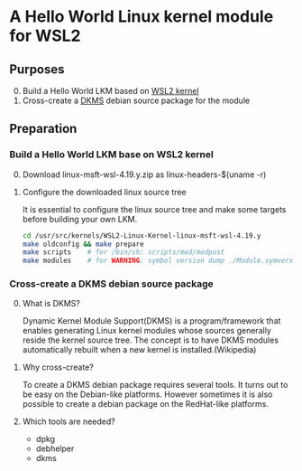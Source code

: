 # A Hello World Linux kernel module for WSL2

## Purposes
0. Build a Hello World LKM based on [WSL2 kernel](https://github.com/microsoft/WSL2-Linux-Kernel)
1. Cross-create a [DKMS](https://github.com/dell/dkms) debian source package for the module

## Preparation
### Build a Hello World LKM base on WSL2 kernel
00. Download linux-msft-wsl-4.19.y.zip as linux-headers-$(uname -r)
01. Configure the downloaded linux source tree

    It is essential to configure the linux source tree and make some targets before building your own LKM.
    ```bash
    cd /usr/src/kernels/WSL2-Linux-Kernel-linux-msft-wsl-4.19.y
    make oldconfig && make prepare
    make scripts    # for /bin/sh: scripts/mod/modpost
    make modules    # for WARNING: symbol version dump ./Module.symvers is missing
    ```
### Cross-create a DKMS debian source package
00. What is DKMS?

    Dynamic Kernel Module Support(DKMS) is a program/framework that enables generating Linux kernel modules
    whose sources generally reside the kernel source tree. The concept is to have DKMS modules automatically
    rebuilt when a new kernel is installed.(Wikipedia)

01. Why cross-create?

    To create a DKMS debian package requires several tools. It turns out to be easy on the Debian-like platforms.
    However sometimes it is also possible to create a debian package on the RedHat-like platforms.

02. Which tools are needed?

    - dpkg
    - debhelper
    - dkms
